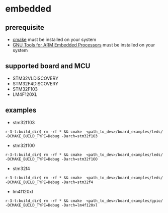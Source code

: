 embedded
========

prerequisite
------------

* [cmake](http://cmake.org) must be installed on your system
* [GNU Tools for ARM Embedded Processors](https://launchpad.net/gcc-arm-embedded) must be installed on your system

supported board and MCU
-----------------------

* STM32VLDISCOVERY
* STM32F4DISCOVERY
* STM32F103 
* LM4F120XL

examples
-------- 

* stm32f103
```
r-3-t:build_dir$ rm -rf * && cmake  <path_to_dev>/board_examples/leds/ -DCMAKE_BUILD_TYPE=Debug -Darch=stm32f1O3
```
    
* stm32f100
```
r-3-t:build_dir$ rm -rf * && cmake  <path_to_dev>/board_examples/leds/ -DCMAKE_BUILD_TYPE=Debug -Darch=stm32f1OO
```

* stm32f4
```
r-3-t:build_dir$ rm -rf * && cmake  <path_to_dev>/board_examples/leds/ -DCMAKE_BUILD_TYPE=Debug -Darch=stm32f4
```

* lm4f120xl
```
r-3-t:build_dir$ rm -rf * && cmake  <path_to_dev>/board_examples/gpio/ -DCMAKE_BUILD_TYPE=Debug -Darch=lm4f120xl
```
